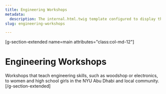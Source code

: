 ```yaml
---
title: Engineering Workshops
metadata:
  description: The internal.html.twig template configured to display the
slug: engineering-workshops

---
```


[g-section-extended name=main attributes="class:col-md-12"]
# Engineering Workshops

Workshops that teach engineering skills, such as woodshop or electronics, to women and high school girls in the NYU Abu Dhabi and local community.
[/g-section-extended]